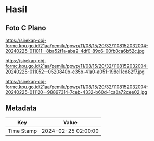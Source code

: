 # Hasil

## Foto C Plano

https://sirekap-obj-formc.kpu.go.id/21aa/pemilu/ppwp/11/08/15/20/32/1108152032004-20240225-011011--8ba52f1a-aba2-4df0-89c6-00fb0ca6b52c.jpg

https://sirekap-obj-formc.kpu.go.id/21aa/pemilu/ppwp/11/08/15/20/32/1108152032004-20240225-011052--0520840b-e35b-41a0-a051-198e11cd82f7.jpg

https://sirekap-obj-formc.kpu.go.id/21aa/pemilu/ppwp/11/08/15/20/32/1108152032004-20240225-011120--98897314-7ceb-4332-b60d-1ca0a72cee02.jpg


## Metadata

| Key        | Value               |
| ---------- | ------------------- |
| Time Stamp | 2024-02-25 02:00:00 |



